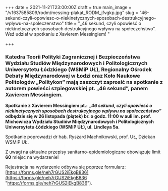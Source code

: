 +++
date = 2021-11-21T23:00:00Z
draft = true
main_image = "/v1637585809/rodm/messing-plakat_RODM_jfvgkp.jpg"
slug = "46-sekund-czyli-opowiesc-o-niekinetycznych-sposobach-destrukcyjnego-wplywu-na-spoleczenstwo"
title = "„46 sekund, czyli opowieść o niekinetycznych sposobach destrukcyjnego wpływu na społeczeństwo”. Weź udział w spotkaniu z Xavierem Messingiem! "

+++
### **Katedra Teorii Polityki Zagranicznej i Bezpieczeństwa Wydziału Studiów Międzynarodowych i Politologicznych Uniwersytetu Łódzkiego (WSMiP UŁ), Regionalny Ośrodek Debaty Międzynarodowej w Łodzi oraz Koło Naukowe Politologów „Politykon” mają zaszczyt zaprosić na spotkanie z autorem powieści szpiegowskiej pt. „46 sekund”, panem Xavierem Messingiem.**

**Spotkanie z Xavierem Messingiem pt.: _„46 sekund, czyli opowieść o niekinetycznych sposobach destrukcyjnego wpływu na społeczeństwo”_ odbędzie się w 26 listopada (piątek) br. o godz. 11:00 w auli im. prof. Michowicza Wydziału Studiów Międzynarodowych i Politologicznych Uniwersytetu Łódzkiego (WSMiP UŁ), ul. Lindleya 5a.** 

Spotkanie poprowadzi dr hab. Ryszard Machnikowski, prof. UŁ, Dziekan WSMiP UŁ. 

Z uwagi na aktualne przepisy sanitarno-epidemiologiczne obowiązuje limit **60** miejsc na wydarzenie!

Rejestracja na wydarzenie odbywa się poprzez formularz: [https://forms.gle/neh7rGUS2iEkgB836](https://forms.gle/neh7rGUS2iEkgB836 "https://forms.gle/neh7rGUS2iEkgB836").